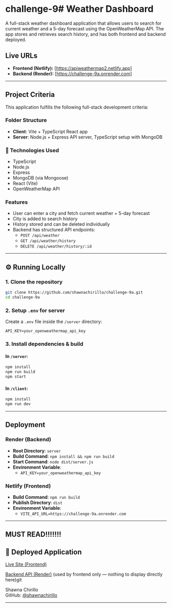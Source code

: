 # challenge-9# Weather Dashboard

A full-stack weather dashboard application that allows users to search for current weather and a 5-day forecast using the OpenWeatherMap API. The app stores and retrieves search history, and has both frontend and backend deployed.

## Live URLs

- **Frontend (Netlify):** [https://apiweathermap2.netlify.app]
- **Backend (Render):** [https://challenge-9a.onrender.com]
---

## Project Criteria

This application fulfills the following full-stack development criteria:

### Folder Structure
- **Client**: Vite + TypeScript React app
- **Server**: Node.js + Express API server, TypeScript setup with MongoDB

### 🔧 Technologies Used
- TypeScript
- Node.js
- Express
- MongoDB (via Mongoose)
- React (Vite)
- OpenWeatherMap API

### Features
- User can enter a city and fetch current weather + 5-day forecast
- City is added to search history
- History stored and can be deleted individually
- Backend has structured API endpoints:
  - `POST /api/weather`
  - `GET /api/weather/history`
  - `DELETE /api/weather/history/:id`

---

## ⚙️ Running Locally

### 1. Clone the repository
```bash
git clone https://github.com/shawnachirillo/challenge-9a.git
cd challenge-9a
```

### 2. Setup `.env` for server
Create a `.env` file inside the `/server` directory:
```
API_KEY=your_openweathermap_api_key
```

### 3. Install dependencies & build
#### In `/server`:
```bash
npm install
npm run build
npm start
```

#### In `/client`:
```bash
npm install
npm run dev
```

---

##  Deployment

### Render (Backend)
- **Root Directory**: `server`
- **Build Command**: `npm install && npm run build`
- **Start Command**: `node dist/server.js`
- **Environment Variable**:
  - `API_KEY=your_openweathermap_api_key`

### Netlify (Frontend)
- **Build Command**: `npm run build`
- **Publish Directory**: `dist`
- **Environment Variable**:
  - `VITE_API_URL=https://challenge-9a.onrender.com`

---

## MUST READ!!!!!!!

## 🔗 Deployed Application
[Live Site (Frontend)](https://challenge-9a-frontend.onrender.com)

[Backend API (Render)](https://challenge-9a.onrender.com)
(used by frontend only — nothing to display directly here)git 

Shawna Chirillo  
GitHub: [@shawnachirillo](https://github.com/shawnachirillo/challenge-9a.git)

---


